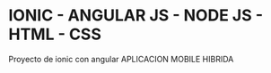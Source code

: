 # IONIC - ANGULAR JS - NODE JS - HTML - CSS
Proyecto de ionic con angular
APLICACION MOBILE HIBRIDA
